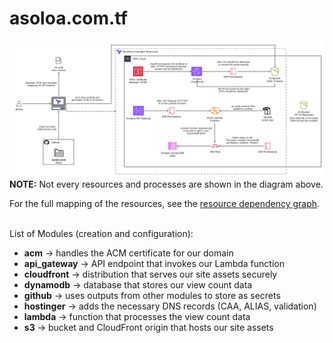 # asoloa.com.tf

![asoloa.com.tf Architecture](assets/architecture.png)
**NOTE:** Not every resources and processes are shown in the diagram above.

For the full mapping of the resources, see the [resource dependency graph](assets/graph.png).

\
List of Modules (creation and configuration):
- **acm** → handles the ACM certificate for our domain
- **api_gateway** → API endpoint that invokes our Lambda function
- **cloudfront** → distribution that serves our site assets securely
- **dynamodb** → database that stores our view count data
- **github** → uses outputs from other modules to store as secrets
- **hostinger** → adds the necessary DNS records (CAA, ALIAS, validation)
- **lambda** → function that processes the view count data
- **s3** → bucket and CloudFront origin that hosts our site assets
